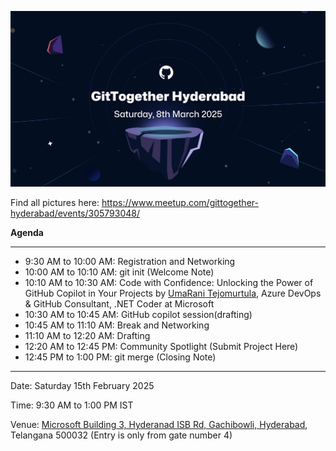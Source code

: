 ![image](/assets/GitTogether-08-03-2025.png)

Find all pictures here: https://www.meetup.com/gittogether-hyderabad/events/305793048/

**Agenda**

-----------


- 9:30 AM to 10:00 AM: Registration and Networking
- 10:00 AM to 10:10 AM: git init (Welcome Note)
- 10:10 AM to 10:30 AM: Code with Confidence: Unlocking the Power of GitHub Copilot in Your Projects by [UmaRani Tejomurtula](https://www.linkedin.com/in/umarani-tejomurtula/), Azure DevOps & GitHub Consultant, .NET Coder at Microsoft
- 10:30 AM to 10:45 AM: GitHub copilot session(drafting)
- 10:45 AM to 11:10 AM: Break and Networking
- 11:10 AM to 12:20 AM: Drafting
- 12:20 AM to 12:45 PM: Community Spotlight (Submit Project Here)
- 12:45 PM to 1:00 PM: git merge (Closing Note)


-----------

Date: Saturday 15th February 2025

Time: 9:30 AM to 1:00 PM IST

Venue: [Microsoft Building 3, Hyderanad ISB Rd, Gachibowli, Hyderabad](https://maps.app.goo.gl/gvTyXpbo6wqzfNc57), Telangana 500032 (Entry is only from gate number 4)
